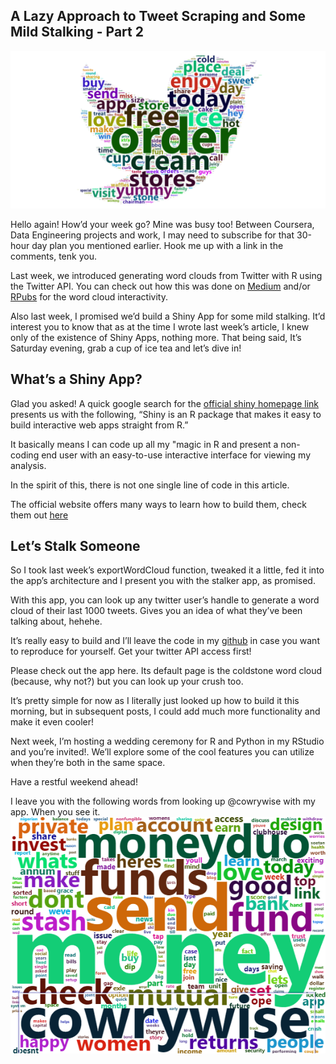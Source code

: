 ## A Lazy Approach to Tweet Scraping and Some Mild Stalking - Part 2

![twitter_word_cloud](../plots/twitterfoodwordcloud2.png)

Hello again! How’d your week go? Mine was busy too! Between Coursera,
Data Engineering projects and work, I may need to subscribe for that
30-hour day plan you mentioned earlier. Hook me up with a link in the
comments, tenk you.

Last week, we introduced generating word clouds from Twitter with R
using the Twitter API. You can check out how this was done on
[Medium](https://kolaobajuluwa.medium.com/twitter-word-clouds-with-r-f72a06c9b540)
and/or [RPubs](https://rpubs.com/kolaoba) for the word cloud
interactivity.

Also last week, I promised we’d build a Shiny App for some mild
stalking. It’d interest you to know that as at the time I wrote last
week’s article, I knew only of the existence of Shiny Apps, nothing
more. That being said, It’s Saturday evening, grab a cup of ice tea and
let’s dive in!

## What’s a Shiny App?

Glad you asked! A quick google search for the [official shiny homepage
link](https://shiny.rstudio.com/) presents us with the following, “Shiny
is an R package that makes it easy to build interactive web apps
straight from R.”

It basically means I can code up all my "magic in R and present a
non-coding end user with an easy-to-use interactive interface for
viewing my analysis.

In the spirit of this, there is not one single line of code in this
article.

The official website offers many ways to learn how to build them, check
them out [here](https://shiny.rstudio.com/)

## Let’s Stalk Someone

So I took last week’s exportWordCloud function, tweaked it a little, fed
it into the app’s architecture and I present you with the stalker app,
as promised.

With this app, you can look up any twitter user’s handle to generate a
word cloud of their last 1000 tweets. Gives you an idea of what they’ve
been talking about, hehehe.

It’s really easy to build and I’ll leave the code in my
[github](https://github.com/kolaoba/R_Projects/tree/main/apps/TwitterWordCloud)
in case you want to reproduce for yourself. Get your twitter API access
first!

Please check out the app here. Its default page is the coldstone word
cloud (because, why not?) but you can look up your crush too.

It’s pretty simple for now as I literally just looked up how to build it
this morning, but in subsequent posts, I could add much more
functionality and make it even cooler!

Next week, I’m hosting a wedding ceremony for R and Python in my RStudio
and you’re invited!. We’ll explore some of the cool features you can
utilize when they’re both in the same space.

Have a restful weekend ahead!

I leave you with the following words from looking up @cowrywise with my
app. When you see it. ![send_money](../plots/send_money.png)
